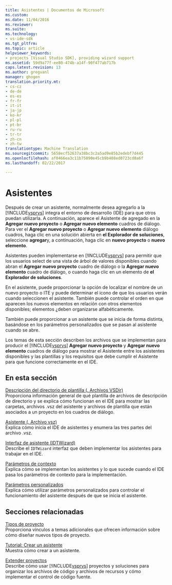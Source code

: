 ```yaml
---
title: Asistentes | Documentos de Microsoft
ms.custom: 
ms.date: 11/04/2016
ms.reviewer: 
ms.suite: 
ms.technology:
- vs-ide-sdk
ms.tgt_pltfrm: 
ms.topic: article
helpviewer_keywords:
- projects [Visual Studio SDK], providing wizard support
ms.assetid: 59d9a77f-ee80-474b-a14f-90f477ab717b
caps.latest.revision: 13
ms.author: gregvanl
manager: ghogen
translation.priority.mt:
- cs-cz
- de-de
- es-es
- fr-fr
- it-it
- ja-jp
- ko-kr
- pl-pl
- pt-br
- ru-ru
- tr-tr
- zh-cn
- zh-tw
translationtype: Machine Translation
ms.sourcegitcommit: 5658ecf52637a38bc3c2a5ad9e85b2edebf7d445
ms.openlocfilehash: af0466ea3c11b75090e45cb9b408ed0723cd8a6f
ms.lasthandoff: 02/22/2017

---
```

# <a name="wizards"></a>Asistentes
Después de crear un asistente, normalmente desea agregarlo a la [!INCLUDE[vsprvs](../../code-quality/includes/vsprvs_md.md)] integra el entorno de desarrollo (IDE) para que otros puedan utilizarla. A continuación, aparece el Asistente de agregado en la **Agregar nuevo proyecto** o **Agregar nuevo elemento** cuadros de diálogo. Para ver el **Agregar nuevo proyecto** o **Agregar nuevo elemento** diálogo cuadros, haga clic en una solución abierta en **el Explorador de soluciones**, seleccione **agregar**y, a continuación, haga clic en **nuevo proyecto** o **nuevo elemento**.  
  
 Asistentes pueden implementarse en [!INCLUDE[vsprvs](../../code-quality/includes/vsprvs_md.md)] para permitir que los usuarios select de una vista de árbol de valores disponibles cuando abran el **Agregar nuevo proyecto** cuadro de diálogo o la **Agregar nuevo elemento** cuadro de diálogo, o cuando haga clic en un elemento de **el Explorador de soluciones**.  
  
 En el asistente, puede proporcionar la opción de localizar el nombre de un nuevo proyecto o ITE y puede determinar el icono de que los usuarios verán cuando seleccionen el asistente. También puede controlar el orden en que aparecen los nuevos elementos en relación con otros elementos disponibles; elementos ¿deben organizarse alfabéticamente.  
  
 También puede proporcionar a un asistente que se inicia de forma distinta, basándose en los parámetros personalizados que se pasan al asistente cuando se abre.  
  
 Los temas de esta sección describen los archivos que se implementan para producir el [!INCLUDE[vsprvs](../../code-quality/includes/vsprvs_md.md)] **Agregar nuevo proyecto** y **Agregar nuevo elemento** cuadros de diálogo para mostrar el Asistente entre los asistentes disponibles y las plantillas y los requisitos que debe cumplir el Asistente para que funcione correctamente en el IDE.  
  
## <a name="in-this-section"></a>En esta sección  
 [Descripción del directorio de plantilla (. Archivos VSDir)](../../extensibility/internals/template-directory-description-dot-vsdir-files.md)  
 Proporciona información general de qué plantilla de archivos de descripción de directorio y se explica cómo funcionan en el IDE para mostrar las carpetas, archivos .vsz del asistente y archivos de plantilla que están asociados a un proyecto en los cuadros de diálogo.  
  
 [Asistente (. Archivo vsz)](../../extensibility/internals/wizard-dot-vsz-file.md)  
 Explica cómo inicia el IDE de asistentes y enumera las tres partes del archivo .vsz.  
  
 [Interfaz de asistente (IDTWizard)](../../extensibility/internals/wizard-interface-idtwizard.md)  
 Describe el `IDTWizard` interfaz que deben implementar los asistentes para trabajar en el IDE.  
  
 [Parámetros de contexto](../../extensibility/internals/context-parameters.md)  
 Explica cómo se implementan los asistentes y lo que sucede cuando el IDE pasa los parámetros de contexto para la implementación.  
  
 [Parámetros personalizados](../../extensibility/internals/custom-parameters.md)  
 Explica cómo utilizar parámetros personalizados para controlar el funcionamiento del asistente después de que se inicia el asistente.  
  
## <a name="related-sections"></a>Secciones relacionadas  
 [Tipos de proyecto](../../extensibility/internals/project-types.md)  
 Proporciona vínculos a temas adicionales que ofrecen información sobre cómo diseñar nuevos tipos de proyecto.  
  
 [Tutorial: Crear un asistente](http://msdn.microsoft.com/Library/adb41fe9-fcca-4e87-bf4f-bf2fa68e8b06)  
 Muestra cómo crear a un asistente.  
  
 [Extender proyectos](../../extensibility/extending-projects.md)  
 Describe cómo usar [!INCLUDE[vsprvs](../../code-quality/includes/vsprvs_md.md)] proyectos y soluciones para organizar los archivos de código y archivos de recursos y cómo implementar el control de código fuente.
